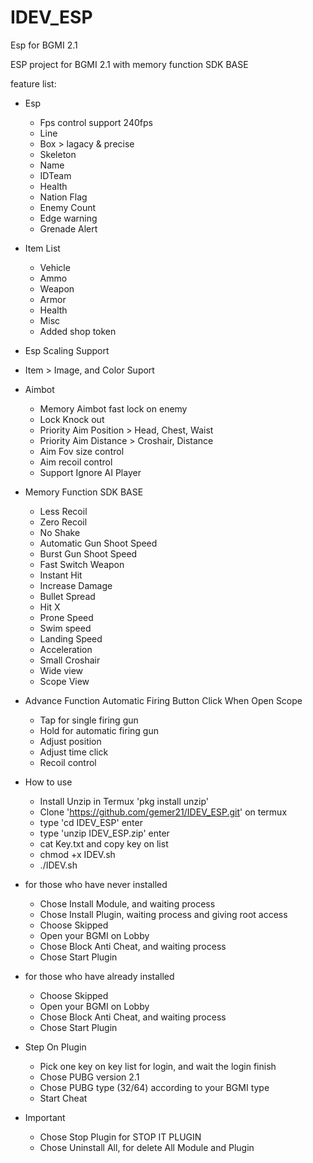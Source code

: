 # IDEV_ESP

Esp for BGMI 2.1

ESP project for BGMI 2.1 with memory function SDK BASE

feature list:

* Esp
  - Fps control support 240fps
  - Line
  - Box > lagacy & precise
  - Skeleton
  - Name
  - IDTeam
  - Health
  - Nation Flag
  - Enemy Count
  - Edge warning
  - Grenade Alert

* Item List
  - Vehicle
  - Ammo
  - Weapon
  - Armor
  - Health
  - Misc
  - Added shop token

* Esp Scaling Support
* Item > Image, and Color Suport

* Aimbot
  - Memory Aimbot fast lock on enemy
  - Lock Knock out
  - Priority Aim Position > Head, Chest, Waist
  - Priority Aim Distance > Croshair, Distance
  - Aim Fov size control
  - Aim recoil control
  - Support Ignore AI Player

* Memory Function SDK BASE
  - Less Recoil
  - Zero Recoil
  - No Shake
  - Automatic Gun Shoot Speed
  - Burst Gun Shoot Speed
  - Fast Switch Weapon
  - Instant Hit
  - Increase Damage
  - Bullet Spread
  - Hit X
  - Prone Speed
  - Swim speed
  - Landing Speed
  - Acceleration
  - Small Croshair
  - Wide view
  - Scope View

* Advance Function 
  Automatic Firing Button Click When Open Scope
  - Tap for single firing gun
  - Hold for automatic firing gun
  - Adjust position
  - Adjust time click 
  - Recoil control 

* How to use
  - Install Unzip in Termux 'pkg install unzip'
  - Clone 'https://github.com/gemer21/IDEV_ESP.git' on termux
  - type 'cd IDEV_ESP' enter
  - type 'unzip IDEV_ESP.zip' enter
  - cat Key.txt and copy key on list
  - chmod +x IDEV.sh
  - ./IDEV.sh

* for those who have never installed
  - Chose Install Module, and waiting process
  - Chose Install Plugin, waiting process and giving root access
  - Choose Skipped
  - Open your BGMI on Lobby
  - Chose Block Anti Cheat, and waiting process 
  - Chose Start Plugin

* for those who have already installed 
  - Choose Skipped
  - Open your BGMI on Lobby
  - Chose Block Anti Cheat, and waiting process 
  - Chose Start Plugin

* Step On Plugin
  - Pick one key on key list for login, and wait the login finish
  - Chose PUBG version 2.1
  - Chose PUBG type (32/64) according to your BGMI type
  - Start Cheat

* Important 
  - Chose Stop Plugin for STOP IT PLUGIN
  - Chose Uninstall All, for delete All Module and Plugin




